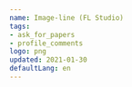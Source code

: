 ```yaml
---
name: Image-line (FL Studio)
tags:
- ask_for_papers
- profile_comments
logo: png
updated: 2021-01-30
defaultLang: en
---
```


